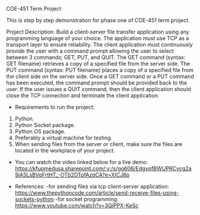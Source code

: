 COE-451 Term Project

This is step by step demonstration for phase one of COE-451 term project.

Project Description:
Build a client-server file transfer application using any programming language of your choice. The
application must use TCP as a transport layer to ensure reliability. The client application must
continuously provide the user with a command prompt allowing the user to select between 3 commands;
GET, PUT, and QUIT. The GET command (syntax: GET filename) retrieves a copy of a specified file
from the server side. The PUT command (syntax: PUT filename) places a copy of a specified file from the
client side on the server side. Once a GET command or a PUT command has been executed, the command
prompt should be provided back to the user. If the user issues a QUIT command, then the client
application should close the TCP connection and terminate the client application.

* Requirements to run the project:
1. Python.
2. Python Socket package.
3. Python OS package.
4. Preferably a virtual machine for testing.
5. When sending files from the server or client, make sure the files are located in the workplace of your project.

* You can watch the video linked below for a live demo:
https://kfupmedusa.sharepoint.com/:v:/s/gg606/EdgypfBWUPRCvcg2a9iA5LsBVqFrtHT_-OTb2DTpfAzqCA?e=XICJ8p

* References:
-for sending files via tcp client-server application:
     https://www.thepythoncode.com/article/send-receive-files-using-sockets-python
-for socket programming:
     https://www.youtube.com/watch?v=3QiPPX-KeSc  